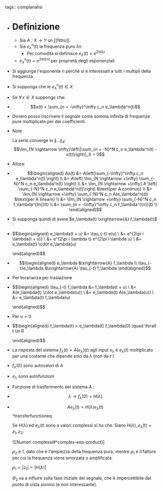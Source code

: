 tags:: complanalisi

- # Definizione
	- Sia $A : X \rightarrow Y$ un [[filtro]].
	- Sia $e_\lambda^n(t)$ la frequenza pura $\lambda n$.
		- Per comodità si definisce $e_\lambda(t) = e^{2\pi i \lambda t}$
	- $e^n_\lambda(t) = e^{2\pi i \lambda n t}$ per proprietà degli esponenziali
- Si aggiunge l'esponente $n$ perché si è interessati a tutti i multipli della frequenza
- Si supponga che le $e_\lambda^n(t) \in X$
- Se $\forall\,x \in X$ suppongo che:
- $$x(t) = \sum_{n = -\infty}^\infty c_n e_\lambda^n(t)$$
- Ovvero posso riscrivere il segnale come somma infinita di frequenze pure moltiplicate per dei coefficienti.
- > [!note]
  La serie converge in $\|\ldots\|_X$:
  $$\lim_{N \rightarrow \infty}\left\|\sum_{n = -N}^N c_n e_\lambda^n(t) - x(t)\right\|_X = 0$$
- Allora:
- $$\begin{aligned}
  Ax(t) &= A\left(\sum_{-\infty}^\infty c_n e_\lambda^n(t) \right) \\
  &= A\left( \lim_{N \rightarrow +\infty} \sum_{-N}^N c_n e_\lambda^n(t)  \right) \\
  &= \lim_{N \rightarrow +\infty} A \left( \sum_{-N}^N c_n e_\lambda^n(t)\right) &\text{per A continuo} \\
  &= \lim_{N \rightarrow +\infty} \sum_{-N}^N c_n A(e_\lambda^n)(t) &\text{per A lineare} \\
  &= \lim_{N \rightarrow +\infty} \sum_{-N}^N c_n f_\lambda^{(n)}(t) \\
  &= \sum_{n = -\infty}^\infty c_n f_\lambda^{(n)}(t) \\
  \end{aligned}$$
- Si supponga quindi di avere $e_\lambda(t) \xrightarrow{A} f_\lambda(t)$ :
- $$\begin{aligned}
  e_\lambda(t + u) &= \tau_{-t} e(u) \\
    &= e^{2\pi i \lambda(t + u)} \\
    &= e^{2\pi i \lambda t} e^{2\pi i \lambda u} \\
    &= e_\lambda(t) \cdot e_\lambda(u)
    
  \end{aligned}$$
- $$\begin{aligned}
  e_\lambda &\xrightarrow{A} f_\lambda \\
  \tau_{-t}e_\lambda &\xrightarrow{A} \tau_{-t} f_\lambda
  \end{aligned}$$
- Per Invarianza per traslazione
- $$\begin{aligned}
  \tau_{-t} f_\lambda &= f_\lambda(t + u) \\
     &= A(e_\lambda(t) \cdot e_\lambda(u)) \\
     &= e_\lambda(t) A(e_\lambda(u)) \\
     &= e_\lambda(t) f_\lambda(u)
    
  \end{aligned}$$
- Per $u = 0$
- $$\begin{aligned}
  f_\lambda(t) = e_\lambda(t) f_\lambda(0) \quad \forall t \in R
  	  
  \end{aligned}$$
- La risposta del sistema $f_\lambda(t) = A(e_\lambda)(t)$ agli input $e_\lambda$ è $e_\lambda(t)$ moltiplicato per una costante che dipende solo da $\lambda$ (non da $t$ )
- $f_\lambda(0)$ sono autovalori di $A$
- $e_\lambda$ sono autofunzioni
- Funzione di trasferimento del sistema $A$ :
- $$\lambda \rightarrow f_\lambda(0) = H(\lambda)$$
- $$Ae_\lambda(t) = H(\lambda)e_\lambda(t)$$
  ^transferfunctioneq
  
  Se $H(\lambda)$ ed $e_\lambda(t)$ sono a valori complessi si ha che:
  Siano $H(\lambda), e_\lambda(t) = z_{1}, z_2$:
  
  ![[Numeri complessi#^complex-exp-product]]
  
  $\rho_2$ è 1, dato che è l'ampiezza della frequenza pura, mentre $\rho_1$ è il fattore per cui la frequenza viene smorzata o amplificata.
  
  $\rho_{1}=|z_1|=|H(\lambda)|$
  
  $\Theta_{2}$ va a influire sulla fase iniziale del segnale, che è impercettibile dal punto di vista sonoro (e non interessante).